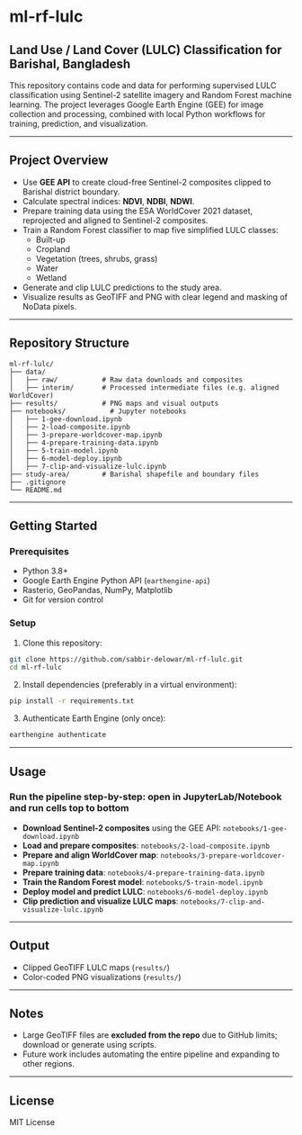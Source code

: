 # ml-rf-lulc

## Land Use / Land Cover (LULC) Classification for Barishal, Bangladesh

This repository contains code and data for performing supervised LULC classification using Sentinel-2 satellite imagery and Random Forest machine learning. The project leverages Google Earth Engine (GEE) for image collection and processing, combined with local Python workflows for training, prediction, and visualization.

---

## Project Overview

- Use **GEE API** to create cloud-free Sentinel-2 composites clipped to Barishal district boundary.
- Calculate spectral indices: **NDVI**, **NDBI**, **NDWI**.
- Prepare training data using the ESA WorldCover 2021 dataset, reprojected and aligned to Sentinel-2 composites.
- Train a Random Forest classifier to map five simplified LULC classes:
  - Built-up
  - Cropland
  - Vegetation (trees, shrubs, grass)
  - Water
  - Wetland
- Generate and clip LULC predictions to the study area.
- Visualize results as GeoTIFF and PNG with clear legend and masking of NoData pixels.

---

## Repository Structure

```
ml-rf-lulc/
├── data/
│   ├── raw/           # Raw data downloads and composites
│   ├── interim/       # Processed intermediate files (e.g. aligned WorldCover)
├── results/           # PNG maps and visual outputs
├── notebooks/           # Jupyter notebooks
│   ├── 1-gee-download.ipynb
│   ├── 2-load-composite.ipynb
│   ├── 3-prepare-worldcover-map.ipynb
│   ├── 4-prepare-training-data.ipynb
│   ├── 5-train-model.ipynb
│   ├── 6-model-deploy.ipynb
│   ├── 7-clip-and-visualize-lulc.ipynb
├── study-area/        # Barishal shapefile and boundary files
├── .gitignore
└── README.md
```

---

## Getting Started

### Prerequisites

- Python 3.8+
- Google Earth Engine Python API (`earthengine-api`)
- Rasterio, GeoPandas, NumPy, Matplotlib
- Git for version control

### Setup

1. Clone this repository:

```bash
git clone https://github.com/sabbir-delowar/ml-rf-lulc.git
cd ml-rf-lulc
```

2. Install dependencies (preferably in a virtual environment):

```bash
pip install -r requirements.txt
```

3. Authenticate Earth Engine (only once):

```bash
earthengine authenticate
```

---

## Usage

### Run the pipeline step-by-step: open in JupyterLab/Notebook and run cells top to bottom

- **Download Sentinel-2 composites** using the GEE API: `notebooks/1-gee-download.ipynb`
- **Load and prepare composites**: `notebooks/2-load-composite.ipynb`
- **Prepare and align WorldCover map**: `notebooks/3-prepare-worldcover-map.ipynb`
- **Prepare training data**: `notebooks/4-prepare-training-data.ipynb`
- **Train the Random Forest model**: `notebooks/5-train-model.ipynb`
- **Deploy model and predict LULC**: `notebooks/6-model-deploy.ipynb`
- **Clip prediction and visualize LULC maps**: `notebooks/7-clip-and-visualize-lulc.ipynb`


---

## Output

- Clipped GeoTIFF LULC maps (`results/`)
- Color-coded PNG visualizations (`results/`)

---

## Notes

- Large GeoTIFF files are **excluded from the repo** due to GitHub limits; download or generate using scripts.
- Future work includes automating the entire pipeline and expanding to other regions.

---

## License

MIT License